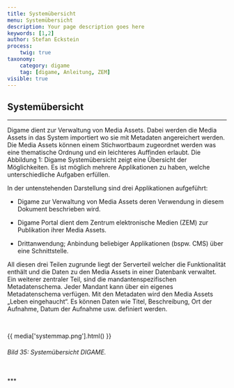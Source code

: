 ```yaml
---
title: Systemübersicht
menu: Systemübersicht
description: Your page description goes here
keywords: [1,2]
author: Stefan Eckstein
process:
	twig: true
taxonomy:
    category: digame
    tag: [digame, Anleitung, ZEM]
visible: true
---
```


## Systemübersicht
***
Digame dient zur Verwaltung von Media Assets. Dabei werden die Media Assets in das System importiert wo sie mit Metadaten angereichert werden. Die Media Assets können einem Stichwortbaum zugeordnet werden was eine thematische Ordnung und ein leichteres Auffinden erlaubt. Die Abbildung 1: Digame Systemübersicht zeigt eine Übersicht der Möglichkeiten. Es ist möglich mehrere Applikationen zu haben, welche unterschiedliche Aufgaben erfüllen.

In der untenstehenden Darstellung sind drei Applikationen aufgeführt:

- Digame zur Verwaltung von Media Assets deren Verwendung in diesem Dokument beschrieben wird.

- Digame Portal dient dem Zentrum elektronische Medien (ZEM) zur Publikation ihrer Media Assets.

- Drittanwendung; Anbindung beliebiger Applikationen (bspw. CMS) über eine Schnittstelle.

All diesen drei Teilen zugrunde liegt der Serverteil welcher die Funktionalität enthält und die Daten zu den Media Assets in einer Datenbank verwaltet. Ein weiterer zentraler Teil, sind die mandantenspezifischen Metadatenschema. Jeder Mandant kann über ein eigenes Metadatenschema verfügen. Mit den Metadaten wird den Media Assets „Leben eingehaucht“. Es können Daten wie Titel, Beschreibung, Ort der Aufnahme, Datum der Aufnahme usw. definiert werden.

<br>

{{ media['systemmap.png'].html() }}
###### Bild 35: Systemübersicht DIGAME.

<br>
***